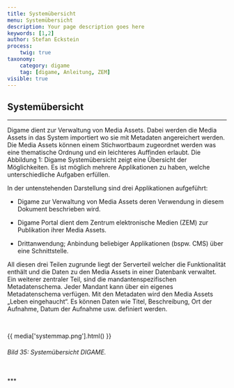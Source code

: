 ```yaml
---
title: Systemübersicht
menu: Systemübersicht
description: Your page description goes here
keywords: [1,2]
author: Stefan Eckstein
process:
	twig: true
taxonomy:
    category: digame
    tag: [digame, Anleitung, ZEM]
visible: true
---
```


## Systemübersicht
***
Digame dient zur Verwaltung von Media Assets. Dabei werden die Media Assets in das System importiert wo sie mit Metadaten angereichert werden. Die Media Assets können einem Stichwortbaum zugeordnet werden was eine thematische Ordnung und ein leichteres Auffinden erlaubt. Die Abbildung 1: Digame Systemübersicht zeigt eine Übersicht der Möglichkeiten. Es ist möglich mehrere Applikationen zu haben, welche unterschiedliche Aufgaben erfüllen.

In der untenstehenden Darstellung sind drei Applikationen aufgeführt:

- Digame zur Verwaltung von Media Assets deren Verwendung in diesem Dokument beschrieben wird.

- Digame Portal dient dem Zentrum elektronische Medien (ZEM) zur Publikation ihrer Media Assets.

- Drittanwendung; Anbindung beliebiger Applikationen (bspw. CMS) über eine Schnittstelle.

All diesen drei Teilen zugrunde liegt der Serverteil welcher die Funktionalität enthält und die Daten zu den Media Assets in einer Datenbank verwaltet. Ein weiterer zentraler Teil, sind die mandantenspezifischen Metadatenschema. Jeder Mandant kann über ein eigenes Metadatenschema verfügen. Mit den Metadaten wird den Media Assets „Leben eingehaucht“. Es können Daten wie Titel, Beschreibung, Ort der Aufnahme, Datum der Aufnahme usw. definiert werden.

<br>

{{ media['systemmap.png'].html() }}
###### Bild 35: Systemübersicht DIGAME.

<br>
***